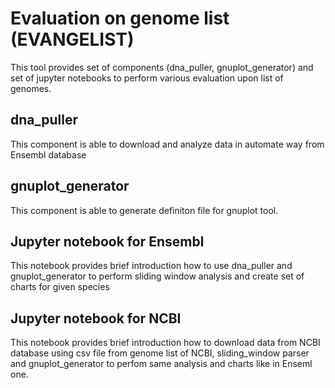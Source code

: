 # Evaluation on genome list (EVANGELIST)

This tool provides set of components (dna_puller, gnuplot_generator) and set of jupyter notebooks to perform various evaluation upon list of genomes.

## dna_puller

This component is able to download and analyze data in automate way from Ensembl database

## gnuplot_generator

This component is able to generate definiton file for gnuplot tool.

## Jupyter notebook for Ensembl

This notebook provides brief introduction how to use dna_puller and gnuplot_generator to perform sliding window analysis and create set of charts for given species

## Jupyter notebook for NCBI

This notebook provides brief introduction how to download data from NCBI database using csv file from genome list of NCBI, sliding_window parser and gnuplot_generator to perfom same analysis and charts like in Enseml one.